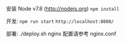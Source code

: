  安装 Node v7.8 (http://nodejs.org)
 `npm install`

开发:
 `npm run start`
 `http://localhost:8080/`

部署:
./deploy.sh
 nginx 配置请参考 nginx.conf
 